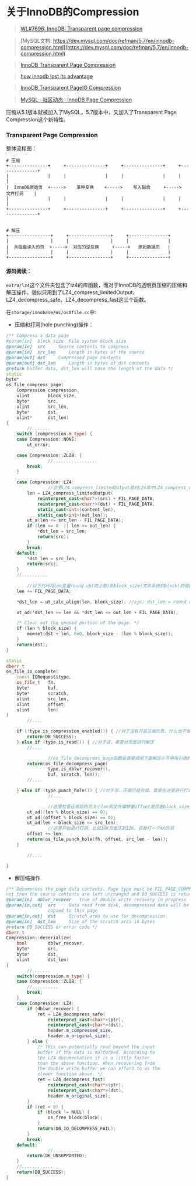 # 关于InnoDB的Compression

> [WL#7696: InnoDB: Transparent page compression](https://dev.mysql.com/worklog/task/?id=7696)

> [MySQL文档: https://dev.mysql.com/doc/refman/5.7/en/innodb-compression.html](https://dev.mysql.com/doc/refman/5.7/en/innodb-compression.html)

>[InnoDB Transparent Page Compression](http://mysqlserverteam.com/innodb-transparent-page-compression/)

> [how innodb lost its advantage](https://dom.as/2015/04/09/how-innodb-lost-its-advantage/)

>[InnoDB Transparent PageIO Compression](http://mysqlserverteam.com/innodb-transparent-pageio-compression/)

>[MySQL · 社区动态 · InnoDB Page Compression](http://mysql.taobao.org/monthly/2015/08/01/)


压缩从5.1版本就被加入了MySQL，5.7版本中，又加入了Transparent Page 
Compression这个新特性。

### Transparent Page Compression

整体流程图：
```
# 压缩
+---------------+     +---------------+     +---------------+     +---------------+
|               |     |               |     |               |     |               |
|  InnoDB原始页  +----->    某种变换    +----->    写入磁盘     +----->   文件打洞    |
|               |     |               |     |               |     |               |
+---------------+     +---------------+     +---------------+     +---------------+


# 解压
+----------------+     +----------------+     +---------------+
|                |     |                |     |               |
|  从磁盘读入的页  +----->  对应的逆变换     +----->   原始数据页   |
|                |     |                |     |               |
+----------------+     +----------------+     +---------------+
```

#### 源码阅读：

`extra/lz4`这个文件夹包含了lz4的库函数，而对于InnoDB的透明页压缩的压缩和解压操作，貌似只用到了LZ4_compress_limitedOutput、LZ4_decompress_safe、LZ4_decompress_fast这三个函数。

在`storage/innobase/os/os0file.cc`中:
* 压缩和打洞(hole punching)操作：
```cpp
/** Compress a data page
#param[in]	block_size	File system block size
@param[in]	src		Source contents to compress
@param[in]	src_len		Length in bytes of the source
@param[out]	dst		Compressed page contents
@param[out]	dst_len		Length in bytes of dst contents
@return buffer data, dst_len will have the length of the data */
static
byte*
os_file_compress_page(
	Compression	compression,
	ulint		block_size,
	byte*		src,
	ulint		src_len,
	byte*		dst,
	ulint*		dst_len)
{
        //.......
	switch (compression.m_type) {
	case Compression::NONE:
		ut_error;

	case Compression::ZLIB: {
                //.................
		break;
	}

	case Compression::LZ4:
                //这里LZ4_compress_limitedOutput是对LZ4库中LZ4_compress_default函数的直接封装，相当于改了个名字
		len = LZ4_compress_limitedOutput(
			reinterpret_cast<char*>(src) + FIL_PAGE_DATA,
			reinterpret_cast<char*>(dst) + FIL_PAGE_DATA,
			static_cast<int>(content_len),
			static_cast<int>(out_len));
		ut_a(len <= src_len - FIL_PAGE_DATA);
		if (len == 0  || len >= out_len) {
			*dst_len = src_len;
			return(src);
		}
		break;
	default:
		*dst_len = src_len;
		return(src);
	}
	//..........
        
        //以下代码将len变量round up(向上取)到block_size(文件系统的block)的倍数
	len += FIL_PAGE_DATA;

	*dst_len = ut_calc_align(len, block_size); //zjc: dst_len = round up len to multiple of block_size

	ut_ad(*dst_len >= len && *dst_len <= out_len + FIL_PAGE_DATA);

	/* Clear out the unused portion of the page. */
	if (len % block_size) {
		memset(dst + len, 0x0, block_size - (len % block_size));
	}
	return(dst);
}
```

```cpp
static
dberr_t
os_file_io_complete(
	const IORequest&type,
	os_file_t	fh,
	byte*		buf,
	byte*		scratch,
	ulint		src_len,
	ulint		offset,
	ulint		len)
{
        //....

	if (!type.is_compression_enabled()) { //对于没有开启压缩的页，什么也不做直接返回
		return(DB_SUCCESS);
	} else if (type.is_read()) { //对于读，需要对页面进行解压
		//....

                //os_file_decompress_page函数会直接调用下面解压小节中所引用的Compression::deserialize函数
		return(os_file_decompress_page(
				type.is_dblwr_recover(),
				buf, scratch, len));
		//....

	} else if (type.punch_hole()) { //对于写，压缩已经完成，需要在这里进行打洞
                //....

                //这里检查压缩后的页大小len和文件偏移量offset是否是block_size(文件系统块大小)的整数倍
		ut_ad((len % block_size) == 0); 
		ut_ad((offset % block_size) == 0);
		ut_ad(len + block_size <= src_len);
                //这里开始进行打洞，比如16K页面压到12K，会被打一个4K的洞
		offset += len;
		return(os_file_punch_hole(fh, offset, src_len - len)); 
	}

        //....

}
```

* 解压缩操作
```cpp
/** Decompress the page data contents. Page type must be FIL_PAGE_COMPRESSED, if
not then the source contents are left unchanged and DB_SUCCESS is returned.
@param[in]	dblwr_recover	true of double write recovery in progress
@param[in,out]	src		Data read from disk, decompressed data will be
				copied to this page
@param[in,out]	dst		Scratch area to use for decompression
@param[in]	dst_len		Size of the scratch area in bytes
@return DB_SUCCESS or error code */
dberr_t
Compression::deserialize(
	bool		dblwr_recover,
	byte*		src,
	byte*		dst,
	ulint		dst_len)
{
        //....... 
	switch(compression.m_type) {
	case Compression::ZLIB: {
		//..........
		break;
	}
	case Compression::LZ4:
		if (dblwr_recover) {
			ret = LZ4_decompress_safe(
				reinterpret_cast<char*>(ptr),
				reinterpret_cast<char*>(dst),
				header.m_compressed_size,
				header.m_original_size);
		} else {
			/* This can potentially read beyond the input
			buffer if the data is malformed. According to
			the LZ4 documentation it is a little faster
			than the above function. When recovering from
			the double write buffer we can afford to us the
			slower function above. */
			ret = LZ4_decompress_fast(
				reinterpret_cast<char*>(ptr),
				reinterpret_cast<char*>(dst),
				header.m_original_size);
		}
		if (ret < 0) {
			if (block != NULL) {
				os_free_block(block);
			}
			return(DB_IO_DECOMPRESS_FAIL);
		}
		break;
	default:
                //..........
		return(DB_UNSUPPORTED);
	}
	//............
	return(DB_SUCCESS);
}
```



